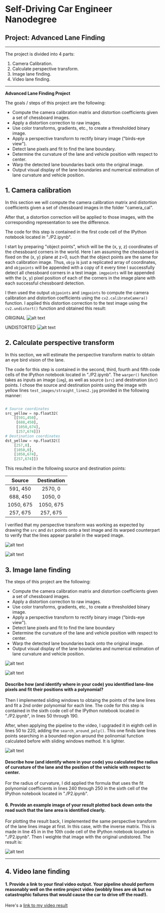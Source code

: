 # Self-Driving Car Engineer Nanodegree

## Project: Advanced Lane Finding
---

The project is divided into 4 parts:

1. Camera Calibration.
2. Calculate perspective transform.
3. Image lane finding.
4. Video lane finding.

---
**Advanced Lane Finding Project**

The goals / steps of this project are the following:

* Compute the camera calibration matrix and distortion coefficients given a set of chessboard images.
* Apply a distortion correction to raw images.
* Use color transforms, gradients, etc., to create a thresholded binary image.
* Apply a perspective transform to rectify binary image ("birds-eye view").
* Detect lane pixels and fit to find the lane boundary.
* Determine the curvature of the lane and vehicle position with respect to center.
* Warp the detected lane boundaries back onto the original image.
* Output visual display of the lane boundaries and numerical estimation of lane curvature and vehicle position.

[//]: # (Image References)

[image0]: ./camera_cal/calibration1.jpg "Original"
[image1]: ./output_images/Undist/calibration1.jpg "Undistorted"

[image2]: ./output_images/Perspective/straight_lines8.jpg "Original"
[image3]: ./output_images/Perspective/straight_lines_warped.jpg "Road Transformed"

[image4]: ./test_images/test4.jpg "Image Example"
[image5]: ./output_images/test_images/test4.jpg "Image with lane detection"

[image6]: ./output_images/polyfit/test4.jpg "Polyfit" 
[image7]: ./output_images/test_images/test4.jpg "Output"
[video1]: ./project_video_output.mp4 "Video"



## 1. Camera calibration

In this section we will compute the camera calibration matrix and distortion coefficients given a set of chessboard images in the folder "camera_cal". 

After that, a distortion correction will be applied to those images, with the corresponding representation to see the difference. 

The code for this step is contained in the first code cell of the IPython notebook located in "./P2.ipynb".

I start by preparing "object points", which will be the (x, y, z) coordinates of the chessboard corners in the world. Here I am assuming the chessboard is fixed on the (x, y) plane at z=0, such that the object points are the same for each calibration image.  Thus, `objp` is just a replicated array of coordinates, and `objpoints` will be appended with a copy of it every time I successfully detect all chessboard corners in a test image.  `imgpoints` will be appended with the (x, y) pixel position of each of the corners in the image plane with each successful chessboard detection.  

I then used the output `objpoints` and `imgpoints` to compute the camera calibration and distortion coefficients using the `cv2.calibrateCamera()` function.  I applied this distortion correction to the test image using the `cv2.undistort()` function and obtained this result: 

ORIGINAL
![alt text][image0]

UNDISTORTED
![alt text][image1]



## 2. Calculate perspective transform 

In this section, we will estimate the perspective transform matrix to obtain an eye bird vision of the lane.

The code for this step is contained in the second, third, fourth and fifth code cells of the IPython notebook located in "./P2.ipynb".  The `warper()` function takes as inputs an image (`img`), as well as source (`src`) and destination (`dst`) points.  I chose the source and destination points using the image with yellow lines `test_images/straight_lines2.jpg` provided in the following manner:

```python

# Source coordinates
src_yellow = np.float32(
    [[591,450],
     [688,450],
     [1050,674],
     [257,674]])
# Destination coordinates
dst_yellow = np.float32([
    [257,0],
    [1050,0],
    [1050,674],
    [257,674]])
```

This resulted in the following source and destination points:

| Source        | Destination   | 
|:-------------:|:-------------:| 
| 591, 450      | 2570, 0       | 
| 688, 450      | 1050, 0       |
| 1050, 675     | 1050, 675     |
| 257, 675      | 257, 675      |

I verified that my perspective transform was working as expected by drawing the `src` and `dst` points onto a test image and its warped counterpart to verify that the lines appear parallel in the warped image.

![alt text][image2]

![alt text][image3]




## 3. Image lane finding 

The steps of this project are the following:

* Compute the camera calibration matrix and distortion coefficients given a set of chessboard images.
* Apply a distortion correction to raw images.
* Use color transforms, gradients, etc., to create a thresholded binary image.
* Apply a perspective transform to rectify binary image ("birds-eye view").
* Detect lane pixels and fit to find the lane boundary
* Determine the curvature of the lane and vehicle position with respect to center.
* Warp the detected lane boundaries back onto the original image.
* Output visual display of the lane boundaries and numerical estimation of lane curvature and vehicle position.


![alt text][image4]

![alt text][image5]


####  Describe how (and identify where in your code) you identified lane-line pixels and fit their positions with a polynomial?

Then I implemented sliding windows to obtaing the points of the lane lines and fit a 2nd order polynomial for each line. 
The code for this step is contained in the sixth code cell of the IPython notebook located in "./P2.ipynb", in lines 50 through 190.



After, when applying the pipeline to the video, I upgraded it in eighth cell in lines 50 to 220, adding the `search_around_poly()`. This one finds lane lines points searching in a bounded region around the polinomial function calculated before with sliding windows method. It is lighter.


![alt text][image6]

#### Describe how (and identify where in your code) you calculated the radius of curvature of the lane and the position of the vehicle with respect to center.

For the radius of curvature, I did applied the formula that uses the fit polynomial coefficients in lines 240 through 250 in the sixth cell of the IPython notebook located in "./P2.ipynb".

#### 6. Provide an example image of your result plotted back down onto the road such that the lane area is identified clearly.

For plotting the result back, I implemented the same perspective transform of the lane lines image at first. In this case, with the inverse matrix. This is made in line 45 in in the 10th code cell of the IPython notebook located in "./P2.ipynb". Then I weighte that image with the original undistored. The result is:


![alt text][image7]

---

## 4. Video lane finding

#### 1. Provide a link to your final video output.  Your pipeline should perform reasonably well on the entire project video (wobbly lines are ok but no catastrophic failures that would cause the car to drive off the road!).

Here's a [link to my video result](./project_video_output.mp4)



